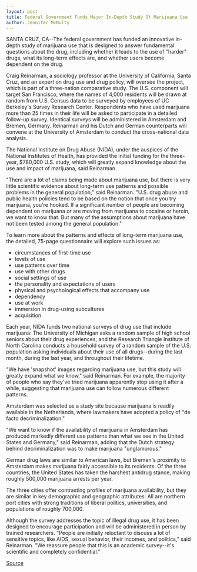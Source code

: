 ```yaml
---
layout: post
title: Federal Government Funds Major In-Depth Study Of Marijuana Use
author: Jennifer McNulty 
---
```


SANTA CRUZ, CA--The federal government has funded an innovative in-depth  study of marijuana use that is designed to answer fundamental questions  about the drug, including whether it leads to the use of "harder" drugs, what  its long-term effects are, and whether users become dependent on the drug.

Craig Reinarman, a sociology professor at the University of California,  Santa Cruz, and an expert on drug use and drug policy, will oversee the  project, which is part of a three-nation comparative study. The U.S.  component will target San Francisco, where the names of 4,000 residents  will be drawn at random from U.S. Census data to be surveyed by employees  of UC Berkeley's Survey Research Center. Respondents who have used  marijuana more than 25 times in their life will be asked to participate in a  detailed follow-up survey. Identical surveys will be administered in  Amsterdam and Bremen, Germany. Reinarman and his Dutch and German  counterparts will convene at the University of Amsterdam to conduct the  cross-national data analysis.

The National Institute on Drug Abuse (NIDA), under the auspices of the  National Institutes of Health, has provided the initial funding for the three- year, $780,000 U.S. study, which will greatly expand knowledge about the  use and impact of marijuana, said Reinarman.

"There are a lot of claims being made about marijuana use, but there is  very little scientific evidence about long-term use patterns and possible  problems in the general population," said Reinarman. "U.S. drug abuse and  public health policies tend to be based on the notion that once you try  marijuana, you're hooked. If a significant number of people are becoming  dependent on marijuana or are moving from marijuana to cocaine or heroin,  we want to know that. But many of the assumptions about marijuana have  not been tested among the general population."

To learn more about the patterns and effects of long-term marijuana  use, the detailed, 75-page questionnaire will explore such issues as:
* circumstances of first-time use
* levels of use
* use patterns over time
* use with other drugs
* social settings of use
* the personality and expectations of users
* physical and psychological effects that accompany use
* dependency
* use at work
* immersion in drug-using subcultures
* acquisition

Each year, NIDA funds two national surveys of drug use that include  marijuana: The University of Michigan asks a random sample of high school  seniors about their drug experiences; and the Research Triangle Institute of  North Carolina conducts a household survey of a random sample of the U.S.  population asking individuals about their use of all drugs--during the last  month, during the last year, and throughout their lifetime.

"We have 'snapshot' images regarding marijuana use, but this study  will greatly expand what we know," said Reinarman. For example, the  majority of people who say they've tried marijuana apparently stop using it  after a while, suggesting that marijuana use can follow numerous different  patterns.

Amsterdam was selected as a study site because marijuana is readily  available in the Netherlands, where lawmakers have adopted a policy of "de  facto decriminalization."

"We want to know if the availability of marijuana in Amsterdam has  produced markedly different use patterns than what we see in the United  States and Germany," said Reinarman, adding that the Dutch strategy behind  decriminalization was to make marijuana "unglamorous."

German drug laws are similar to American laws, but Bremen's  proximity to Amsterdam makes marijuana fairly accessible to its residents.  Of the three countries, the United States has taken the harshest antidrug  stance, making roughly 500,000 marijuana arrests per year.

The three cities offer contrasting profiles of marijuana availability,  but they are similar in key demographic and geographic attributes: All are  northern port cities with strong traditions of liberal politics, universities,  and populations of roughly 700,000.

Although the survey addresses the topic of illegal drug use, it has been  designed to encourage participation and will be administered in person by  trained researchers. "People are initially reluctant to discuss a lot of  sensitive topics, like AIDS, sexual behavior, their incomes, and politics,"  said Reinarman. "We reassure people that this is an academic survey--it's  scientific and completely confidential."

[Source](http://www1.ucsc.edu/news_events/press_releases/archive/97-98/10-97/101397-Federal_govt_funds_.html "Permalink to 101397-Federal_govt_funds_")
